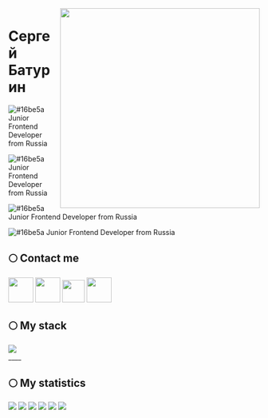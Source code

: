<img align="right" src="https://user-images.githubusercontent.com/94468513/163495231-e2d77aaa-1dae-4956-b4b3-c5edc1d0b8a6.gif" width="400"/>
 
# Сергей Батурин   
  
![#16be5a](https://via.placeholder.com/10/16be5a/000000?text=+) Junior Frontend Developer from Russia

![#16be5a](https://via.placeholder.com/10/16be5a/000000?text=+) Junior Frontend Developer from Russia

![#16be5a](https://via.placeholder.com/10/16be5a/000000?text=+) Junior Frontend Developer from Russia

![#16be5a](https://via.placeholder.com/10/16be5a/000000?text=+) Junior Frontend Developer from Russia

## :full_moon: Contact me

<a href="https://t.me/Sergey32324"><img src="https://user-images.githubusercontent.com/94468513/163724176-dcda87dd-727a-4192-9b46-2be4dc2b644e.png" height="50"></a>
<a href="https://vk.com/baturinss"><img src="https://user-images.githubusercontent.com/94468513/163725547-1fa5e6e1-6e70-4772-8cfd-643309734ee5.png" height="50"></a>
<a href="https://freelance.habr.com/freelancers/baturinss"><img src="https://user-images.githubusercontent.com/94468513/163726402-8ca838c5-348c-4298-8548-2465cb37e9b6.png" height="45"></a>
<a href="https://discordapp.com/users/635829754314096640/"><img src="https://user-images.githubusercontent.com/94468513/163724176-dcda87dd-727a-4192-9b46-2be4dc2b644e.png" height="50"></a>

## :full_moon: My stack

<div>
  <img src="https://user-images.githubusercontent.com/94468513/163494887-baa81aac-14be-40e6-9978-7106327c5658.png" height="auto"/></h1>
</div>
____

## :full_moon: My statistics

![](https://github-profile-summary-cards.vercel.app/api/cards/profile-details?username=BaturinSS&theme=solarized_dark)
![](https://github-profile-summary-cards.vercel.app/api/cards/most-commit-language?username=BaturinSS&theme=solarized_dark)
![](https://github-profile-summary-cards.vercel.app/api/cards/repos-per-language?username=BaturinSS&theme=solarized_dark)
![](https://github-profile-summary-cards.vercel.app/api/cards/stats?username=BaturinSS&theme=solarized_dark)
![](https://github-profile-summary-cards.vercel.app/api/cards/productive-time?username=BaturinSS&theme=solarized_dark)
![](https://komarev.com/ghpvc/?username=BaturinSS)
